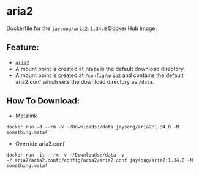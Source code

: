 # aria2

Dockerfile for the [`jaysong/aria2:1.34.0`](https://hub.docker.com/r/jaysong/aria2/)
Docker Hub image.

## Feature:

- [`aria2`](https://github.com/aria2/aria2)
- A mount point is created at `/data` is the default download directory.
- A mount point is created at `/config/aria2` and contains the default aria2.conf which sets the download directory as `/data`.

## How To Download:
- Metalink
```
docker run -d --rm -v ~/Downloads:/data jaysong/aria2:1.34.0 -M something.meta4
```

- Override aria2.conf
```
docker run -it --rm -v ~/Downloads:/data -v ~/.aria2/aria2.conf:/config/aria2/aria2.conf jaysong/aria2:1.34.0 -M something.meta4
```
